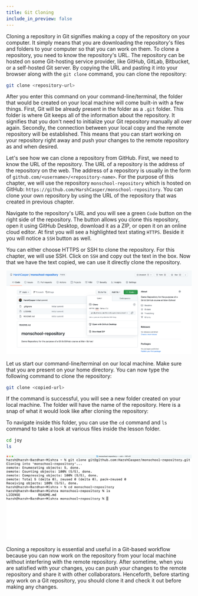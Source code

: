 ```yaml
---
title: Git Cloning
include_in_preview: false
---
```


Cloning a repository in Git signifies making a copy of the repository on your computer. It simply means that you are downloading the repository's files and folders to your computer so that you can work on them. To clone a repository, you need to know the repository's URL. The repository can be hosted on some Git-hosting service provider, like GitHub, GitLab, Bitbucket, or a self-hosted Git server. By copying the URL and pasting it into your browser along with the `git clone` command, you can clone the repository:

```sh
git clone <repository-url>
```

After you enter this command on your command-line/terminal, the folder that would be created on your local machine will come built-in with a few things. First, Git will be already present in the folder as a `.git` folder. This folder is where Git keeps all of the information about the repository. It signifies that you don't need to initialize your Git repository manually all over again. Secondly, the connection between your local copy and the remote repository will be established. This means that you can start working on your repository right away and push your changes to the remote repository as and when desired.

Let's see how we can clone a repository from GitHub. First, we need to know the URL of the repository. The URL of a repository is the address of the repository on the web. The address of a repository is usually in the form of `github.com/<username>/<repository-name>`. For the purpose of this chapter, we will use the repository `monschool-repository` which is hosted on GitHub: `https://github.com/HarshCasper/monschool-repository`. You can clone your own repository by using the URL of the repository that was created in previous chapter.

Navigate to the repository's URL and you will see a green `Code` button on the right side of the repository. The button allows you clone this repository, open it using GitHub Desktop, download it as a ZIP, or open it on an online cloud editor. At first you will see a highlighted text stating `HTTPS`. Beside it you will notice a `SSH` button as well.

You can either choose HTTPS or SSH to clone the repository. For this chapter, we will use SSH. Click on `SSH` and copy out the text in the box. Now that we have the text copied, we can use it directly clone the repository.

![Snapshot of the clone box of Monschool Git & GitHub course repository](images/git-clone-box-snapshot.png)

Let us start our command-line/terminal on our local machine. Make sure that you are present on your home directory. You can now type the following command to clone the repository:

```sh
git clone <copied-url>
```

If the command is successful, you will see a new folder created on your local machine. The folder will have the name of the repository. Here is a snap of what it would look like after cloning the repository:

To navigate inside this folder, you can use the `cd` command and `ls` command to take a look at various files inside the lesson folder.

```sh
cd joy
ls
```

![Snapshot of the clone operation for FOSS-United's Joy repository](images/git-clone-operation-snapshot.png)

Cloning a repository is essential and useful in a Git-based workflow because you can now work on the repository from your local machine without interfering with the remote repository. After sometime, when you are satisfied with your changes, you can push your changes to the remote repository and share it with other collaborators. Henceforth, before starting any work on a Git repository, you should clone it and check it out before making any changes.
